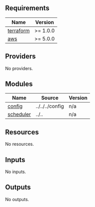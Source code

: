 <!-- BEGIN_TF_DOCS -->
## Requirements

| Name | Version |
|------|---------|
| <a name="requirement_terraform"></a> [terraform](#requirement\_terraform) | >= 1.0.0 |
| <a name="requirement_aws"></a> [aws](#requirement\_aws) | >= 5.0.0 |

## Providers

No providers.

## Modules

| Name | Source | Version |
|------|--------|---------|
| <a name="module_config"></a> [config](#module\_config) | ../../../config | n/a |
| <a name="module_scheduler"></a> [scheduler](#module\_scheduler) | ../.. | n/a |

## Resources

No resources.

## Inputs

No inputs.

## Outputs

No outputs.
<!-- END_TF_DOCS -->